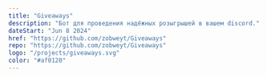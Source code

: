 ```yaml
---
title: "Giveaways"
description: "Бот для проведения надёжных розыгрышей в вашем discord."
dateStart: "Jun 8 2024"
href: "https://github.com/zobweyt/Giveaways"
repo: "https://github.com/zobweyt/Giveaways"
logo: "/projects/giveaways.svg"
color: "#af0120"
---
```

